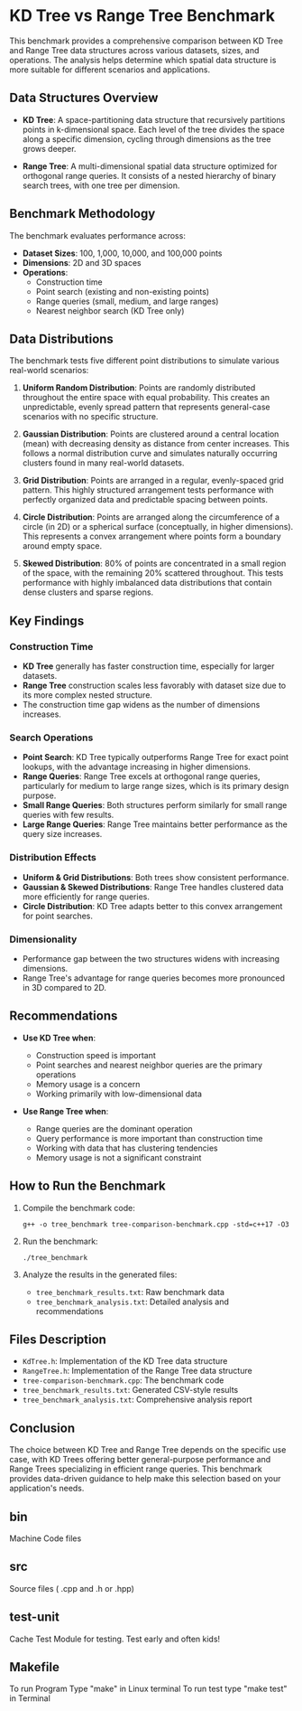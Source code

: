 # KD Tree vs Range Tree Benchmark

This benchmark provides a comprehensive comparison between KD Tree and Range Tree data structures across various datasets, sizes, and operations. The analysis helps determine which spatial data structure is more suitable for different scenarios and applications.

## Data Structures Overview

- **KD Tree**: A space-partitioning data structure that recursively partitions points in k-dimensional space. Each level of the tree divides the space along a specific dimension, cycling through dimensions as the tree grows deeper.

- **Range Tree**: A multi-dimensional spatial data structure optimized for orthogonal range queries. It consists of a nested hierarchy of binary search trees, with one tree per dimension.

## Benchmark Methodology

The benchmark evaluates performance across:

- **Dataset Sizes**: 100, 1,000, 10,000, and 100,000 points
- **Dimensions**: 2D and 3D spaces
- **Operations**:
  - Construction time
  - Point search (existing and non-existing points)
  - Range queries (small, medium, and large ranges)
  - Nearest neighbor search (KD Tree only)

## Data Distributions

The benchmark tests five different point distributions to simulate various real-world scenarios:

1. **Uniform Random Distribution**: Points are randomly distributed throughout the entire space with equal probability. This creates an unpredictable, evenly spread pattern that represents general-case scenarios with no specific structure.

2. **Gaussian Distribution**: Points are clustered around a central location (mean) with decreasing density as distance from center increases. This follows a normal distribution curve and simulates naturally occurring clusters found in many real-world datasets.

3. **Grid Distribution**: Points are arranged in a regular, evenly-spaced grid pattern. This highly structured arrangement tests performance with perfectly organized data and predictable spacing between points.

4. **Circle Distribution**: Points are arranged along the circumference of a circle (in 2D) or a spherical surface (conceptually, in higher dimensions). This represents a convex arrangement where points form a boundary around empty space.

5. **Skewed Distribution**: 80% of points are concentrated in a small region of the space, with the remaining 20% scattered throughout. This tests performance with highly imbalanced data distributions that contain dense clusters and sparse regions.

## Key Findings

### Construction Time

- **KD Tree** generally has faster construction time, especially for larger datasets.
- **Range Tree** construction scales less favorably with dataset size due to its more complex nested structure.
- The construction time gap widens as the number of dimensions increases.

### Search Operations

- **Point Search**: KD Tree typically outperforms Range Tree for exact point lookups, with the advantage increasing in higher dimensions.
- **Range Queries**: Range Tree excels at orthogonal range queries, particularly for medium to large range sizes, which is its primary design purpose.
- **Small Range Queries**: Both structures perform similarly for small range queries with few results.
- **Large Range Queries**: Range Tree maintains better performance as the query size increases.

### Distribution Effects

- **Uniform & Grid Distributions**: Both trees show consistent performance.
- **Gaussian & Skewed Distributions**: Range Tree handles clustered data more efficiently for range queries.
- **Circle Distribution**: KD Tree adapts better to this convex arrangement for point searches.

### Dimensionality

- Performance gap between the two structures widens with increasing dimensions.
- Range Tree's advantage for range queries becomes more pronounced in 3D compared to 2D.

## Recommendations

- **Use KD Tree when**:
  - Construction speed is important
  - Point searches and nearest neighbor queries are the primary operations
  - Memory usage is a concern
  - Working primarily with low-dimensional data

- **Use Range Tree when**:
  - Range queries are the dominant operation
  - Query performance is more important than construction time
  - Working with data that has clustering tendencies
  - Memory usage is not a significant constraint

## How to Run the Benchmark

1. Compile the benchmark code:
   ```
   g++ -o tree_benchmark tree-comparison-benchmark.cpp -std=c++17 -O3
   ```

2. Run the benchmark:
   ```
   ./tree_benchmark
   ```

3. Analyze the results in the generated files:
   - `tree_benchmark_results.txt`: Raw benchmark data
   - `tree_benchmark_analysis.txt`: Detailed analysis and recommendations

## Files Description

- `KdTree.h`: Implementation of the KD Tree data structure
- `RangeTree.h`: Implementation of the Range Tree data structure
- `tree-comparison-benchmark.cpp`: The benchmark code
- `tree_benchmark_results.txt`: Generated CSV-style results
- `tree_benchmark_analysis.txt`: Comprehensive analysis report

## Conclusion

The choice between KD Tree and Range Tree depends on the specific use case, with KD Trees offering better general-purpose performance and Range Trees specializing in efficient range queries. This benchmark provides data-driven guidance to help make this selection based on your application's needs.


##  bin
Machine Code files

## src
Source files ( .cpp and .h or .hpp)

## test-unit
Cache Test Module for testing. Test early and often kids!

## Makefile
To run Program Type "make" in Linux terminal
To run test type "make test" in Terminal
